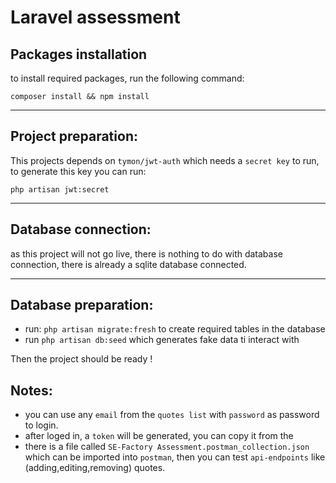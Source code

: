 # Laravel assessment

## Packages installation
 to install required packages, run the following command:

    composer install && npm install

---

## Project preparation:

This projects depends on `tymon/jwt-auth` which needs a  `secret key` to run, to generate this key you can run:

    php artisan jwt:secret

---

## Database connection:
as this project will not go live, there is nothing to do with database connection, there is already a sqlite database connected. 
___

## Database preparation:
- run: `php artisan migrate:fresh` to create required tables in the database
-  run `php artisan db:seed` which generates fake data ti interact with

Then the project should be ready !

## Notes:

- you can use any `email` from the `quotes list` with `password` as password to login.
- after loged in, a `token` will be generated, you can copy it from the 
- there is a file called `SE-Factory Assessment.postman_collection.json` which can be imported into `postman`, then you can test `api-endpoints` like (adding,editing,removing) quotes.